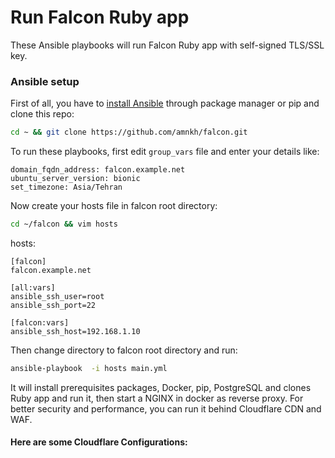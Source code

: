 # Run Falcon Ruby app

These Ansible playbooks will run Falcon Ruby app with self-signed TLS/SSL key.

### Ansible setup
First of all, you have to [install Ansible](https://docs.ansible.com/ansible/latest/installation_guide/intro_installation.html) through package manager or pip and clone this repo:
``` bash
cd ~ && git clone https://github.com/amnkh/falcon.git
```
To run these playbooks, first edit `group_vars` file and enter your details like:
```
domain_fqdn_address: falcon.example.net
ubuntu_server_version: bionic
set_timezone: Asia/Tehran
```
Now create your hosts file in falcon root directory:
``` bash
cd ~/falcon && vim hosts
```
hosts:
```
[falcon]
falcon.example.net

[all:vars]
ansible_ssh_user=root
ansible_ssh_port=22

[falcon:vars]
ansible_ssh_host=192.168.1.10
```
Then change directory to falcon root directory and run:
``` bash
ansible-playbook  -i hosts main.yml
```
It will install prerequisites packages, Docker, pip, PostgreSQL and clones Ruby app and run it, then start a NGINX in docker as reverse proxy. For better security and performance, you can run it behind Cloudflare CDN and WAF.
#### Here are some Cloudflare Configurations:
